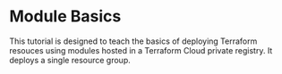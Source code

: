 # Module Basics

This tutorial is designed to teach the basics of deploying Terraform resouces using modules hosted in a Terraform Cloud private registry. It deploys a single resource group.
